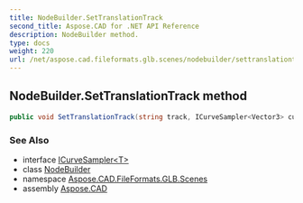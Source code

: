 ```yaml
---
title: NodeBuilder.SetTranslationTrack
second_title: Aspose.CAD for .NET API Reference
description: NodeBuilder method. 
type: docs
weight: 220
url: /net/aspose.cad.fileformats.glb.scenes/nodebuilder/settranslationtrack/
---
```

## NodeBuilder.SetTranslationTrack method

```csharp
public void SetTranslationTrack(string track, ICurveSampler<Vector3> curve)
```

### See Also

* interface [ICurveSampler&lt;T&gt;](../../../aspose.cad.fileformats.glb.animations/icurvesampler-1/)
* class [NodeBuilder](../)
* namespace [Aspose.CAD.FileFormats.GLB.Scenes](../../nodebuilder/)
* assembly [Aspose.CAD](../../../)


